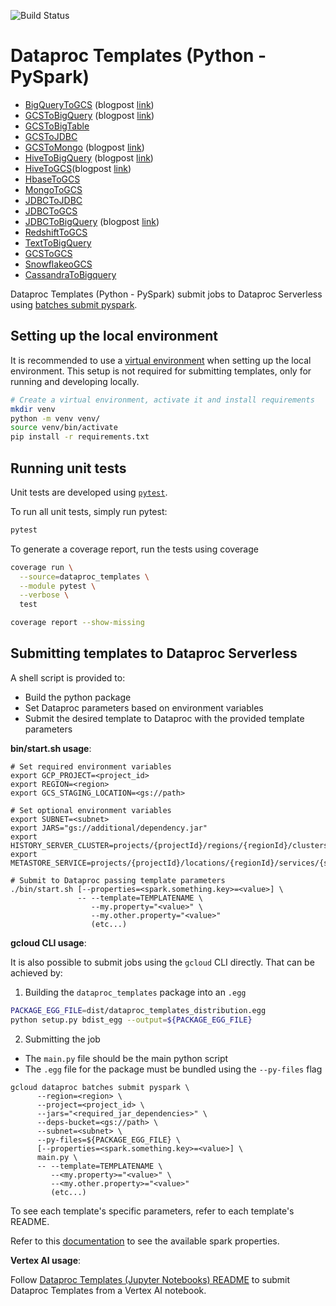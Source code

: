 ![Build Status](https://dataproctemplatesci.com/buildStatus/icon?job=dataproc-templates-build%2Fbuild-job-python&&subject=python-build)

# Dataproc Templates (Python - PySpark)

* [BigQueryToGCS](/python/dataproc_templates/bigquery/README.md) (blogpost [link](https://medium.com/google-cloud/moving-data-from-bigquery-to-gcs-using-gcp-dataproc-serverless-and-pyspark-f6481b86bcd1))
* [GCSToBigQuery](/python/dataproc_templates/gcs/README.md) (blogpost [link](https://medium.com/@ppaglilla/getting-started-with-dataproc-serverless-pyspark-templates-e32278a6a06e))
* [GCSToBigTable](/python/dataproc_templates/gcs/README.md)
* [GCSToJDBC](/python/dataproc_templates/gcs/README.md)
* [GCSToMongo](/python/dataproc_templates/gcs/README.md) (blogpost [link](https://medium.com/google-cloud/importing-data-from-gcs-to-mongodb-using-dataproc-serverless-fed58904633a))
* [HiveToBigQuery](/python/dataproc_templates/hive/README.md) (blogpost [link](https://medium.com/google-cloud/processing-data-from-hive-to-bigquery-using-pyspark-and-dataproc-serverless-217c7cb9e4f8))
* [HiveToGCS](/python/dataproc_templates/hive/README.md)(blogpost [link](https://medium.com/@surjitsh/processing-large-data-tables-from-hive-to-gcs-using-pyspark-and-dataproc-serverless-35d3d16daaf))
* [HbaseToGCS](/python/dataproc_templates/hbase/README.md)
* [MongoToGCS](/python/dataproc_templates/mongo/README.md)
* [JDBCToJDBC](/python/dataproc_templates/jdbc/README.md)
* [JDBCToGCS](/python/dataproc_templates/jdbc/README.md)
* [JDBCToBigQuery](/python/dataproc_templates/jdbc/README.md) (blogpost [link](https://medium.com/@sjlva/python-fast-export-large-database-tables-using-gcp-serverless-dataproc-bfe77a132485))
* [RedshiftToGCS](/python/dataproc_templates/redshift/README.md)
* [TextToBigQuery](/python/dataproc_templates/gcs/README.md)
* [GCSToGCS](/python/dataproc_templates/gcs/README.md)
* [SnowflakeoGCS](/python/dataproc_templates/snowflake/README.md)
* [CassandraToBigquery](/python/dataproc_templates/cassandra/README.md)

Dataproc Templates (Python - PySpark) submit jobs to Dataproc Serverless using [batches submit pyspark](https://cloud.google.com/sdk/gcloud/reference/dataproc/batches/submit/pyspark).

## Setting up the local environment

It is recommended to use a [virtual environment](https://docs.python.org/3/library/venv.html) when setting up the local environment. This setup is not required for submitting templates, only for running and developing locally.

``` bash
# Create a virtual environment, activate it and install requirements
mkdir venv
python -m venv venv/
source venv/bin/activate
pip install -r requirements.txt
```

## Running unit tests

Unit tests are developed using [`pytest`](https://docs.pytest.org/en/7.1.x/).

To run all unit tests, simply run pytest:

``` bash
pytest
```

To generate a coverage report, run the tests using coverage

``` bash
coverage run \
  --source=dataproc_templates \
  --module pytest \
  --verbose \
  test

coverage report --show-missing
```

## Submitting templates to Dataproc Serverless

A shell script is provided to:
- Build the python package
- Set Dataproc parameters based on environment variables
- Submit the desired template to Dataproc with the provided template parameters
 
**bin/start.sh usage**:

```
# Set required environment variables
export GCP_PROJECT=<project_id>
export REGION=<region>
export GCS_STAGING_LOCATION=<gs://path>

# Set optional environment variables
export SUBNET=<subnet>
export JARS="gs://additional/dependency.jar"
export HISTORY_SERVER_CLUSTER=projects/{projectId}/regions/{regionId}/clusters/{clusterId}
export METASTORE_SERVICE=projects/{projectId}/locations/{regionId}/services/{serviceId}

# Submit to Dataproc passing template parameters
./bin/start.sh [--properties=<spark.something.key>=<value>] \
               -- --template=TEMPLATENAME \
                  --my.property="<value>" \
                  --my.other.property="<value>"
                  (etc...)
```

**gcloud CLI usage**:

It is also possible to submit jobs using the `gcloud` CLI directly. That can be achieved by:

1. Building the `dataproc_templates` package into an `.egg`

``` bash
PACKAGE_EGG_FILE=dist/dataproc_templates_distribution.egg
python setup.py bdist_egg --output=${PACKAGE_EGG_FILE}
```

2. Submitting the job
  * The `main.py` file should be the main python script
  * The `.egg` file for the package must be bundled using the `--py-files` flag

```
gcloud dataproc batches submit pyspark \
      --region=<region> \
      --project=<project_id> \
      --jars="<required_jar_dependencies>" \
      --deps-bucket=<gs://path> \
      --subnet=<subnet> \
      --py-files=${PACKAGE_EGG_FILE} \
      [--properties=<spark.something.key>=<value>] \
      main.py \
      -- --template=TEMPLATENAME \
         --<my.property>="<value>" \
         --<my.other.property>="<value>"
         (etc...)
```

To see each template's specific parameters, refer to each template's README.

Refer to this [documentation](https://cloud.google.com/dataproc-serverless/docs/concepts/properties) to see the available spark properties.


**Vertex AI usage**:

Follow [Dataproc Templates (Jupyter Notebooks) README](../notebooks/README.md) to submit Dataproc Templates from a Vertex AI notebook.  
